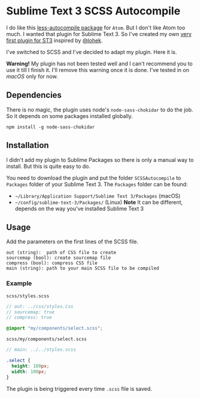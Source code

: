 # Sublime Text 3 SCSS Autocompile
I do like this [less-autocompile package](https://github.com/lohek/less-autocompile) for `Atom`. But I don't like Atom too much. I wanted that plugin for Sublime Text 3. So I've created my own [very first plugin for ST3](https://github.com/khorolets/less-autocompile) inspired by [@lohek](https://github.com/lohek).

I've switched to SCSS and I've decided to adapt my plugin. Here it is.

**Warning!** My plugin has not been tested well and I can't recommend you to use it till I finish it. I'll remove this warning once it is done. I've tested in on *macOS* only for now.


## Dependencies

There is no magic, the plugin uses node's `node-sass-chokidar` to do the job. So it depends on some packages installed globally.

```
npm install -g node-sass-chokidar
```

## Installation

I didn't add my plugin to Sublime Packages so there is only a manual way to install. But this is quite easy to do.

You need to download the plugin and put the folder `SCSSAutocompile` to `Packages` folder of your Sublime Text 3. The `Packages` folder can be found:

 * `~/Library/Application Support/Sublime Text 3/Packages` (macOS)
 * `~/config/sublime-text-3/Packages/` (Linux) **Note** It can be different, depends on the way you've installed Sublime Text 3

## Usage


Add the parameters on the first lines of the SCSS file.

```
out (string):  path of CSS file to create
sourcemap (bool): create sourcemap file
compress (bool): compress CSS file
main (string): path to your main SCSS file to be compiled
```

### Example

`scss/styles.scss`

```scss
// out: ../css/styles.css
// sourcemap: true
// compress: true

@import "my/components/select.scss";
```

`scss/my/components/select.scss`

```scss
// main: ../../styles.scss

.select {
  height: 100px;
  width: 100px;
}
```

The plugin is being triggered every time `.scss` file is saved.
